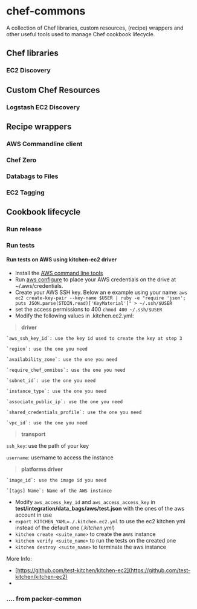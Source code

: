 # chef-commons
A collection of Chef libraries, custom resources, (recipe) wrappers and other useful tools used to manage Chef cookbook lifecycle.

## Chef libraries

### EC2 Discovery

## Custom Chef Resources

### Logstash EC2 Discovery

## Recipe wrappers

### AWS Commandline client
### Chef Zero
### Databags to Files
### EC2 Tagging

## Cookbook lifecycle

### Run release
### Run tests

#### Run tests on AWS using kitchen-ec2 driver
- Install the [AWS command line tools](http://docs.aws.amazon.com/cli/latest/userguide/cli-chap-getting-set-up.html)
- Run [aws configure](http://docs.aws.amazon.com/cli/latest/userguide/cli-chap-getting-started.html) to place your AWS credentials on the drive at ~/.aws/credentials.
- Create your AWS SSH key. Below an e example using your name:
`aws ec2 create-key-pair --key-name $USER | ruby -e "require 'json'; puts JSON.parse(STDIN.read)['KeyMaterial']" > ~/.ssh/$USER`
- set the access permissions to 400
`chmod 400 ~/.ssh/$USER`
- Modify the following values in .kitchen.ec2.yml:
>   **driver**

    `aws_ssh_key_id`: use the key id used to create the key at step 3

    `region`: use the one you need

    `availability_zone`: use the one you need

    `require_chef_omnibus`: use the one you need

    `subnet_id`: use the one you need

    `instance_type`: use the one you need

    `associate_public_ip`: use the one you need

    `shared_credentials_profile`: use the one you need

    `vpc_id`: use the one you need

>   **transport**

   `ssh_key`: use the path of your key

   `username`: username to access the instance

>   **platforms driver**

	`image_id`: use the image id you need

	`[tags] Name`: Name of the AWS instance

-  Modify `aws_access_key_id` and `aws_access_access_key` in **test/integration/data_bags/aws/test.json** with the ones of the aws account in use
- `export KITCHEN_YAML=./.kitchen.ec2.yml` to use the ec2 kitchen yml instead of the default one (*.kitchen.yml*)
- `kitchen create <suite_name>` to create the aws instance
- `kitchen verify <suite_name>` to run the tests on the created one
- `kitchen destroy <suite_name>` to terminate the aws instance

More Info:

- [https://github.com/test-kitchen/kitchen-ec2](https://github.com/test-kitchen/kitchen-ec2)
-   

### .... from packer-common
